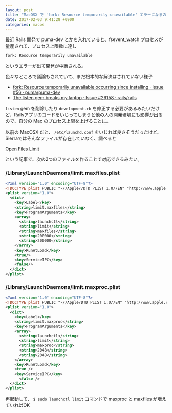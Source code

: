 ```yaml
---
layout: post
title: "MacOSX で 'fork: Resource temporarily unavailable' エラーになるので maxproc と maxfiles の上限を変更する"
date: 2017-02-03 9:41:28 +0900
categories: macos
---
```


最近 Rails 開発で puma-dev とかを入れていると、fsevent_watch プロセスが量産されて、プロセス上限数に達し

```
fork: Resource temporarily unavailable
```

というエラーが出て開発が中断される。

色々なところで議論もされていて、まだ根本的な解決はされていない様子

- [fork: Resource temporarily unavailable occurring since installing · Issue \#56 · puma/puma\-dev](https://github.com/puma/puma-dev/issues/56)
- [The listen gem breaks my laptop · Issue \#26158 · rails/rails](https://github.com/rails/rails/issues/26158)

`listen` gem を削除したり `development.rb` を修正する必要があるみたいだけど、Railsアプリのコードをいじってしまうと他の人の開発環境にも影響が出るので、自分の Mac のプロセス上限を上げることに。

以前の MacOSX だと、 `/etc/launchd.conf` をいじれば良さそうだったけど、Sierraではそんなファイルが存在していなく、調べると

[Open Files Limit](https://docs.basho.com/riak/kv/2.2.0/using/performance/open-files-limit/#mac-os-x)

という記事で、次の2つのファイルを作ることで対応できるみたい。

### /Library/LaunchDaemons/limit.maxfiles.plist
``` xml
<?xml version="1.0" encoding="UTF-8"?>
<!DOCTYPE plist PUBLIC "-//Apple//DTD PLIST 1.0//EN" "http://www.apple.com/DTDs/PropertyList-1.0.dtd">
<plist version="1.0">
  <dict>
    <key>Label</key>
    <string>limit.maxfiles</string>
    <key>ProgramArguments</key>
    <array>
      <string>launchctl</string>
      <string>limit</string>
      <string>maxfiles</string>
      <string>200000</string>
      <string>200000</string>
    </array>
    <key>RunAtLoad</key>
    <true/>
    <key>ServiceIPC</key>
    <false/>
  </dict>
</plist>
```

### /Library/LaunchDaemons/limit.maxproc.plist
``` xml
<?xml version="1.0" encoding="UTF-8"?>
<!DOCTYPE plist PUBLIC "-//Apple/DTD PLIST 1.0//EN" "http://www.apple.com/DTDs/PropertyList-1.0.dtd">
<plist version="1.0">
  <dict>
    <key>Label</key>
    <string>limit.maxproc</string>
    <key>ProgramArguments</key>
    <array>
      <string>launchctl</string>
      <string>limit</string>
      <string>maxproc</string>
      <string>2048</string>
      <string>2048</string>
    </array>
    <key>RunAtLoad</key>
    <true />
    <key>ServiceIPC</key>
      <false />
  </dict>
</plist>
```

再起動して、 `$ sudo launchctl limit` コマンドで maxproc と maxfiles が増えていればOK
